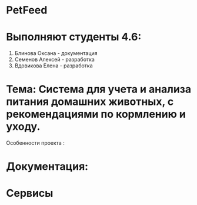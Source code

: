 # PetFeed
# Выполняют студенты 4.6:
1. Блинова Оксана - документация
2. Семенов Алексей - разработка
3. Вдовикова Елена - разработка
# Тема: Система для учета и анализа питания домашних животных, с рекомендациями по кормлению и уходу.
Особенности проекта :


# Документация:



# Сервисы
